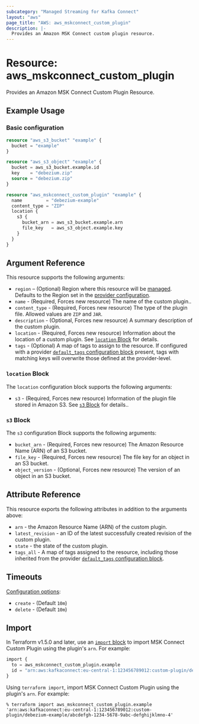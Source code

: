 ```yaml
---
subcategory: "Managed Streaming for Kafka Connect"
layout: "aws"
page_title: "AWS: aws_mskconnect_custom_plugin"
description: |-
  Provides an Amazon MSK Connect custom plugin resource.
---
```


# Resource: aws_mskconnect_custom_plugin

Provides an Amazon MSK Connect Custom Plugin Resource.

## Example Usage

### Basic configuration

```terraform
resource "aws_s3_bucket" "example" {
  bucket = "example"
}

resource "aws_s3_object" "example" {
  bucket = aws_s3_bucket.example.id
  key    = "debezium.zip"
  source = "debezium.zip"
}

resource "aws_mskconnect_custom_plugin" "example" {
  name         = "debezium-example"
  content_type = "ZIP"
  location {
    s3 {
      bucket_arn = aws_s3_bucket.example.arn
      file_key   = aws_s3_object.example.key
    }
  }
}
```

## Argument Reference

This resource supports the following arguments:

* `region` – (Optional) Region where this resource will be [managed](https://docs.aws.amazon.com/general/latest/gr/rande.html#regional-endpoints). Defaults to the Region set in the [provider configuration](https://registry.terraform.io/providers/hashicorp/aws/latest/docs#aws-configuration-reference).
* `name` - (Required, Forces new resource) The name of the custom plugin..
* `content_type` - (Required, Forces new resource) The type of the plugin file. Allowed values are `ZIP` and `JAR`.
* `description` - (Optional, Forces new resource) A summary description of the custom plugin.
* `location` - (Required, Forces new resource) Information about the location of a custom plugin. See [`location` Block](#location-block) for details.
* `tags` - (Optional) A map of tags to assign to the resource. If configured with a provider [`default_tags` configuration block](https://registry.terraform.io/providers/hashicorp/aws/latest/docs#default_tags-configuration-block) present, tags with matching keys will overwrite those defined at the provider-level.

### `location` Block

The `location` configuration block supports the following arguments:

* `s3` - (Required, Forces new resource) Information of the plugin file stored in Amazon S3. See [`s3` Block](#s3-block) for details..

### `s3` Block

The `s3` configuration Block supports the following arguments:

* `bucket_arn` - (Required, Forces new resource) The Amazon Resource Name (ARN) of an S3 bucket.
* `file_key` - (Required, Forces new resource) The file key for an object in an S3 bucket.
* `object_version` - (Optional, Forces new resource) The version of an object in an S3 bucket.

## Attribute Reference

This resource exports the following attributes in addition to the arguments above:

* `arn` - the Amazon Resource Name (ARN) of the custom plugin.
* `latest_revision` - an ID of the latest successfully created revision of the custom plugin.
* `state` - the state of the custom plugin.
* `tags_all` - A map of tags assigned to the resource, including those inherited from the provider [`default_tags` configuration block](https://registry.terraform.io/providers/hashicorp/aws/latest/docs#default_tags-configuration-block).

## Timeouts

[Configuration options](https://developer.hashicorp.com/terraform/language/resources/syntax#operation-timeouts):

* `create` - (Default `10m`)
* `delete` - (Default `10m`)

## Import

In Terraform v1.5.0 and later, use an [`import` block](https://developer.hashicorp.com/terraform/language/import) to import MSK Connect Custom Plugin using the plugin's `arn`. For example:

```terraform
import {
  to = aws_mskconnect_custom_plugin.example
  id = "arn:aws:kafkaconnect:eu-central-1:123456789012:custom-plugin/debezium-example/abcdefgh-1234-5678-9abc-defghijklmno-4"
}
```

Using `terraform import`, import MSK Connect Custom Plugin using the plugin's `arn`. For example:

```console
% terraform import aws_mskconnect_custom_plugin.example 'arn:aws:kafkaconnect:eu-central-1:123456789012:custom-plugin/debezium-example/abcdefgh-1234-5678-9abc-defghijklmno-4'
```

